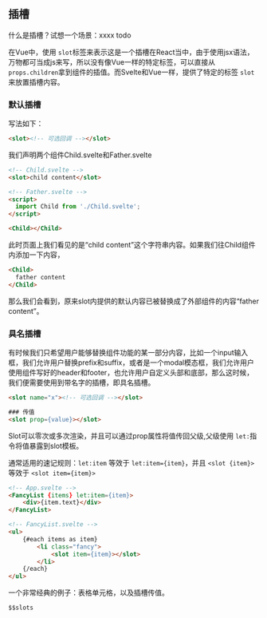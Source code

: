 ## 插槽

什么是插槽？试想一个场景：xxxx todo

在Vue中，使用 `slot`标签来表示这是一个插槽在React当中，由于使用jsx语法，万物都可当成js来写，所以没有像Vue一样的特定标签，可以直接从 `props.children`拿到组件的插值。而Svelte和Vue一样，提供了特定的标签 `slot`来放置插槽内容。

### 默认插槽
写法如下：
```html
<slot><!-- 可选回调 --></slot>
```
我们声明两个组件Child.svelte和Father.svelte
```html
<!-- Child.svelte -->
<slot>child content</slot>
```

```html
<!-- Father.svelte -->
<script>
  import Child from './Child.svelte';
</script>

<Child></Child>
```
此时页面上我们看见的是“child content”这个字符串内容。如果我们往Child组件内添加一下内容，
```html
<Child>
  father content
</Child>
```
那么我们会看到，原来slot内提供的默认内容已被替换成了外部组件的内容“father content”。

### 具名插槽
有时候我们只希望用户能够替换组件功能的某一部分内容，比如一个input输入框，我们允许用户替换prefix和suffix，或者是一个modal模态框，我们允许用户使用组件写好的header和footer，也允许用户自定义头部和底部，那么这时候，我们便需要使用到带名字的插槽，即具名插槽。
```html
<slot name="x"><!-- 可选回调 --></slot>

### 传值
<slot prop={value}></slot>
```

Slot可以零次或多次渲染，并且可以通过prop属性将值传回父级,父级使用 `let:`指令将值暴露到slot模板。

通常适用的速记规则：`let:item` 等效于 `let:item={item}`，并且 `<slot {item}>` 等效于 `<slot item={item}>`

```html
<!-- App.svelte -->
<FancyList {items} let:item={item}>
	<div>{item.text}</div>
</FancyList>

<!-- FancyList.svelte -->
<ul>
	{#each items as item}
		<li class="fancy">
			<slot item={item}></slot>
		</li>
	{/each}
</ul>
```

一个非常经典的例子：表格单元格，以及插槽传值。

`$$slots`
